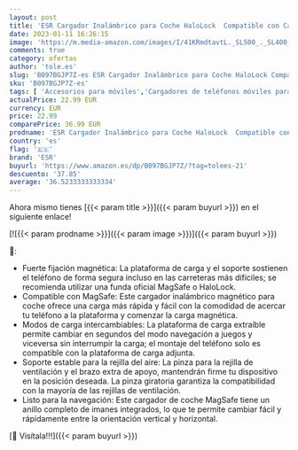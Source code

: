 ```yaml
---
layout: post
title: 'ESR Cargador Inalámbrico para Coche HaloLock  Compatible con Carga MagSafe  2 Modos de Carga  Plataforma de Carga Desmontable  para iiPhone 14/14 Plus/14 Pro/14 Pro MAX y Serie iPhone 13/12'
date: 2023-01-11 16:26:15
image: 'https://m.media-amazon.com/images/I/41KRmdtavtL._SL500_._SL400_.jpg'
comments: true
category: ofertas
author: 'tole.es'
slug: 'B097BGJP7Z-es ESR Cargador Inalámbrico para Coche HaloLock Compatible...'
sku: 'B097BGJP7Z-es'
tags: [ 'Accesorios para móviles','Cargadores de teléfonos móviles para coches','Cargadores para móviles','Comunicación móvil y accesorios','Electrónica','esr','iphone','🇪🇸', ]
actualPrice: 22.99 EUR
currency: EUR
price: 22.99
comparePrice: 36.99 EUR
prodname: 'ESR Cargador Inalámbrico para Coche HaloLock  Compatible con Carga MagSafe  2 Modos de Carga  Plataforma de Carga Desmontable  para iiPhone 14/14 Plus/14 Pro/14 Pro MAX y Serie iPhone 13/12'
country: 'es'
flag: '🇪🇸'
brand: 'ESR'
buyurl: 'https://www.amazon.es/dp/B097BGJP7Z/?tag=tolees-21'
descuento: '37.85'
average: '36.5233333333334'
---
```


Ahora mismo tienes [{{< param title >}}]({{< param buyurl >}}) en el siguiente enlace!

[![{{< param prodname >}}]({{< param image >}})]({{< param buyurl >}})

🔎:

- Fuerte fijación magnética: La plataforma de carga y el soporte sostienen el teléfono de forma segura incluso en las carreteras más difíciles; se recomienda utilizar una funda oficial MagSafe o HaloLock.
- Compatible con MagSafe: Este cargador inalámbrico magnético para coche ofrece una carga más rápida y fácil con la comodidad de acercar tu teléfono a la plataforma y comenzar la carga magnética.
- Modos de carga intercambiables: La plataforma de carga extraíble permite cambiar en segundos del modo navegación a juegos y viceversa sin interrumpir la carga; el montaje del teléfono solo es compatible con la plataforma de carga adjunta.
- Soporte estable para la rejilla del aire: La pinza para la rejilla de ventilación y el brazo extra de apoyo, mantendrán firme tu dispositivo en la posición deseada. La pinza giratoria garantiza la compatibilidad con la mayoría de las rejillas de ventilación.
- Listo para la navegación: Este cargador de coche MagSafe tiene un anillo completo de imanes integrados, lo que te permite cambiar fácil y rápidamente entre la orientación vertical y horizontal.

[🛒 Visítala!!!]({{< param buyurl >}})
